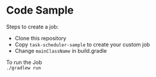 # Code Sample

Steps to create a job:
* Clone this repository
* Copy `task-scheduler-sample` to create your custom job
* Change `mainClassName` in build.gradle

To run the Job  
`./gradlew run`
